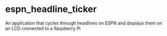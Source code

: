 espn_headline_ticker
====================

An application that cycles through headlines on ESPN and displays them on an LCD connected to a Raspberry Pi
